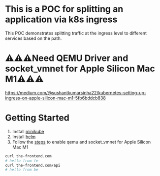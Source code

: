 # This is a POC for splitting an application via k8s ingress
This POC demonstrates splitting traffic at the ingress level to different services based on the path.

# ⚠️⚠️⚠️Need QEMU Driver and socket_vmnet for Apple Silicon Mac M1⚠️⚠️⚠️
https://medium.com/@sushantkumarsinha22/kubernetes-setting-up-ingress-on-apple-silicon-mac-m1-5fb6bddcb838

# Getting Started
1. Install [minikube](https://minikube.sigs.k8s.io/docs/start/)
2. Install [helm](https://helm.sh/docs/intro/install/)
3. Follow the [steps](https://medium.com/@sushantkumarsinha22/kubernetes-setting-up-ingress-on-apple-silicon-mac-m1-5fb6bddcb838) to enable qemu and socket_vmnet for Apple Silicon Mac M1

```sh
curl the-frontend.com
# hello from fe                                                                     
curl the-frontend.com/api
# hello from be
```